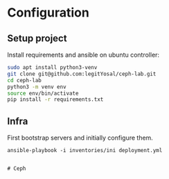 # Configuration

## Setup project

Install requirements and ansible on ubuntu controller:
```bash
sudo apt install python3-venv
git clone git@github.com:legitYosal/ceph-lab.git
cd ceph-lab
python3 -m venv env
source env/bin/activate
pip install -r requirements.txt
```
## Infra

First bootstrap servers and initially configure them.  
```
ansible-playbook -i inventories/ini deployment.yml


# Ceph
